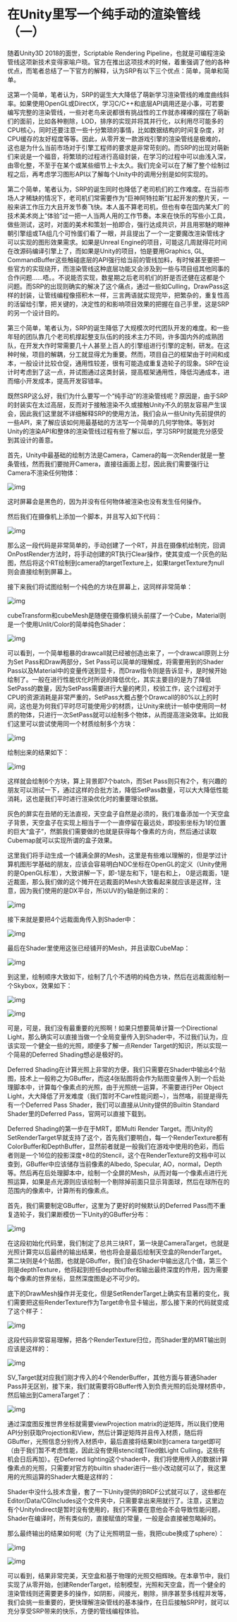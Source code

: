 # 在Unity里写一个纯手动的渲染管线（一）





随着Unity3D  2018的面世，Scriptable Rendering  Pipeline，也就是可编程渲染管线这项新技术变得家喻户晓。官方在推出这项技术的时候，着重强调了他的各种优点，而笔者总结了一下官方的解释，认为SRP有以下三个优点：简单，简单和简单。

这第一个简单，笔者认为，SRP的诞生大大降低了萌新学习渲染管线的难度曲线斜率。如果使用OpenGL或DirectX，学习C/C++和底层API调用还是小事，可若要编写完整的渲染管线，一些对老鸟来说都很有挑战性的工作就赤裸裸的摆在了萌新们的面前，比如各种剔除，LOD，排序的实现并将其并行化，以利用尽可能多的CPU核心，同时还要注意一些十分繁琐的事情，比如数据结构的时间复杂度，对CPU缓存的友好程度等等。因此，从零开发一款游戏引擎的渲染管线是极难的，这也是为什么当前市场对于引擎工程师的要求是非常苛刻的。而SRP的出现对萌新们来说是一个福音，将繁琐的过程进行高级封装，在学习的过程中可以由浅入深，由零化整，不至于在某个或某些细节上卡太久。我们完全可以在了解了整个绘制过程之后，再考虑学习图形API以了解每个Unity中的调用分别是如何实现的。

第二个简单，笔者认为，SRP的诞生同时也降低了老司机们的工作难度。在当前市场人才稀缺的情况下，老司机们常需要作为“巨神阿特拉斯”扛起开发的整片天，一般来讲工作压力大且开发节奏飞快。本人虽不算老司机，但也有幸在国内某大厂的技术美术岗上“体验”过一把一人当两人用的工作节奏。本来在快乐的写些小工具，做些测试，这时，对面的美术和策划一拍即合，强行达成共识，并且用邪魅的眼神朝引擎组或TA组几个可怜蛋们看了一眼，并且提出了一个一定要魔改渲染管线才可以实现的图形效果需求。如果是Unreal  Engine的项目，可能这几周就得花时间在改源码编译引擎上了，而如果是Unity的项目，怕是要用Graphics, GL,  CommandBuffer这些触碰底层的API强行给当前的管线加料，有时候甚至要把一些官方的实现绕开，而渲染管线这种底层功能又会涉及到一些与项目组其他同事的合作问题……唔。。不说能否实现，数星期之后老司机们的肝是否还健在这都是个问题。而SRP的出现则确实的解决了这个痛点，通过一些如Culling，DrawPass这样的封装，让管线编程像搭积木一样，三言两语就实现完毕，把繁杂的，重复性高的活留给引擎，把关键的，决定性的和影响项目效果的把握在自己手里，这是SRP的另一个设计目的。

第三个简单，笔者认为，SRP的诞生降低了大规模次时代团队开发的难度。和一些年轻的团队靠几个老司机撑起整支队伍的的技术主力不同，许多国内外的成熟团队，在开发大作时常需要几十人甚至上百人的引擎组进行引擎的定制，研发。在这种时候，项目的解耦，分工就显得尤为重要。然而，项目自己的框架由于时间和成本，一般设计比较仓促，通用性较差，很有可能造成重复造轮子的现象。SRP在设计时考虑到了这一点，并试图通过这类封装，提高框架通用性，降低沟通成本，进而缩小开发成本，提高开发容错率。

既然SRP这么好，我们为什么要写一个“纯手动”的渲染管线呢？原因是，由于SRP的封装实在太过高层，反而对于接触渲染不久或接触Unity不久的朋友容易产生误会，因此我们这里就不详细解释SRP的使用方法，我们会从一些Unity先前提供的一些API，来了解应该如何用最基础的方法写一个简单的几何学物体。等到对Unity的渲染API和整体的渲染管线过程有些了解以后，学习SRP时就能充分感受到其设计的善意。

首先，Unity中最基础的绘制方法是Camera，Camera的每一次Render就是一整条管线，然而我们要抛开Camera，直接往画面上怼，因此我们需要强行让Camera不渲染任何物体：

![img](https://pic1.zhimg.com/80/v2-5245bf3408f23b75b36d56b5464fb5a0_hd.jpg)

这时屏幕会是黑色的，因为并没有任何物体被渲染也没有发生任何操作。

然后我们在摄像机上添加一个脚本，并且写入如下代码：

![img](PureManualRenderingPipeline_01.assets/v2-63dbd8692c0ad3a59dc3e979d8640049_hd.jpg)

那么这一段代码是非常简单的，手动创建了一个RT，并且在摄像机绘制完，回调OnPostRender方法时，将手动创建的RT执行Clear操作，使其变成一个灰色的贴图，然后将这个RT绘制到camera的targetTexture上，如果targetTexture为null则会直接绘制到屏幕上。

接下来我们将试图绘制一个纯色的方块在屏幕上，这同样非常简单：

![img](PureManualRenderingPipeline_01.assets/v2-ae95747b725ec3045da0716965e1f5c0_hd.jpg)

cubeTransform和cubeMesh是随便在摄像机镜头前摆了一个Cube，Material则是一个使用Unlit/Color的简单纯色Shader：

![img](PureManualRenderingPipeline_01.assets/v2-91c9dd04c1cd45ffddd4963833d0fe2d_hd.jpg)

可以看到，一个简单粗暴的drawcall就已经被创造出来了，一个drawcall原则上分为Set  Pass和Draw两部分，Set Pass可以简单的理解成，将需要用到的Shader  Pass以及Material中的变量传送到显卡，而Draw指令则是告诉显卡，是时候开始绘制了。一般在进行性能优化时所说的降低优化，其实主要目的是为了降低SetPass的数量，因为SetPass需要进行大量的拷贝，校验工作，这个过程对于CPU的资源消耗是非常严重的，SetPass大概占整个Drawcall的80%以上的时间，这也是为何我们平时尽可能使用少的材质，让Unity来统计一帧中使用同一材质的物体，只进行一次SetPass就可以绘制多个物体，从而提高渲染效率。比如我们这里可以尝试使用同一个材质绘制多个方块：

![img](PureManualRenderingPipeline_01.assets/v2-24404bf3769507ed11b7e439987af26c_hd.jpg)

绘制出来的结果如下：

![img](PureManualRenderingPipeline_01.assets/v2-d9ec8887faebe0414430467d4786ae43_hd.jpg)

这样就会绘制6个方块，算上背景即7个batch，而Set Pass则只有2个，有兴趣的朋友可以测试一下，通过这样的合批方法，降低SetPass数量，可以大大降低性能消耗，这也是我们平时进行渲染优化时的重要理论依据。

灰色的屏实在丑陋的无法直视，天空盒子自然是必须的，我们准备添加一个天空盒子背景，天空盒子在实现上相当于一个一直停留在最远处，即投影坐标为1的位置的巨大“盒子”，然鹅我们需要做的也就是获得每个像素的方向，然后通过读取Cubemap就可以实现所谓的盒子效果。

这里我们将手动生成一个铺满全屏的Mesh，这里是有些难以理解的，但是学过计算机图形学基础的朋友，应该会容易明白NDC坐标在OpenGL的定义（Unity使用的是OpenGL标准），大致讲解一下，即-1是左和下，1是右和上，   0是远裁面，1是近裁面，那么我们做的这个摊开在远裁面的Mesh大致看起来就应该是这样，注意，因为我们使用的是DX平台，所以UV的y轴是倒过来的：

![img](PureManualRenderingPipeline_01.assets/v2-7adf36df09231becf11cbcf3cef18dfb_hd.jpg)

 接下来就是要把4个远裁面角传入到Shader中：

![img](PureManualRenderingPipeline_01.assets/v2-a0d7e10b70fca0b0e7d0b063db2f408f_hd.jpg)

最后在Shader里使用这张已经铺开的Mesh，并且读取CubeMap：

![img](PureManualRenderingPipeline_01.assets/v2-5a27e9b286bae6646b67431742f8495e_hd.jpg)

到这里，绘制顺序大致如下，绘制了几个不透明的纯色方块，然后在远裁面绘制一个Skybox，效果如下：

![img](https://pic1.zhimg.com/80/v2-b5a13ded32848d8207d083284e9cfc68_hd.jpg)

![img](PureManualRenderingPipeline_01.assets/v2-4b9116cdefad28f6683d2a82903b1449_hd.jpg)

可是，可是，我们没有最重要的光照啊！如果只想要简单计算一个Directional  Light，那么确实可以直接当做一个全局变量传入到Shader中，不过我们认为，应该实现一个健全一些的光照，顺便多了解一点Render  Target的知识，所以实现一个简易的Deferred Shading想必是极好的。

Deferred  Shading在计算光照上非常的方便，我们只需要在Shader中输出4个贴图，技术上一般称之为GBuffer，而这4张贴图将会作为贴图变量传入到一个后处理脚本中，计算每个像素点的光照，由于光照统一运算，不需要进行Per  Object Light，大大降低了开发难度（我们暂时不Care性能问题~），当然咯，前提是得先有一个Deferred Pass  Shader，我们可以直接从Unity提供的Builtin Standard Shader里的Deferred Pass，官网可以直接下载到。

Deferred  Shading的第一步在于MRT，即Multi Render  Target。而Unity的SetRenderTarget早就支持了这个，首先我们要明白，每一个RenderTexture都有ColorBuffer和DepthBuffer，显然前者就是一般我们在游戏中使用的色彩，而后者则是一个16位的投影深度+8位的Stencil，这个在RenderTexture的文档中可以查到，GBuffer中应该储存当前像素的Albedo,  Specular,  AO，normal，Depth等。然后再在后处理脚本中，绘制一个全屏的Mesh，从而对每一个像素点进行光照运算，如果是点光源则应该绘制一个剔除掉前面只显示背面球，然后在球所在的范围内的像素中，计算所有的像素点。

首先，我们需要制定GBuffer，这里为了更好的时候默认的Deferred Pass而不重复造轮子，我们果断模仿一下Unity的GBuffer分布：

![img](https://pic1.zhimg.com/80/v2-6ff2223155df89c5698ba1b4d9315a24_hd.jpg)

在这段初始化代码里，我们制定了总共三块RT，第一块是CameraTarget，也就是光照计算完以后最终的输出结果，他也将会是最后绘制天空盒的RenderTarget。第二块则是4个贴图，也就是GBuffer，我们会在Shader中输出这几个值，第三个则是depthTexture，他将起到担任depthbuffer和输出最终深度的作用，因为需要每个像素的世界坐标，显然深度图是必不可少的。

底下的DrawMesh操作并无变化，但是SetRenderTarget上确实有显著的变化，我们需要把这些RenderTexture作为Target命令显卡输出，那么接下来的代码就变成了这个样子：

![img](https://pic1.zhimg.com/80/v2-167228f574e9d9a34058f69d67b65c84_hd.jpg)

这段代码非常容易理解，把各个RenderTexture归位，而Shader里的MRT输出则应该是这样的：

![img](https://pic1.zhimg.com/80/v2-9c22dba181412e9743b66843b32a2a5c_hd.jpg)

SV_Target就对应我们刚才传入的4个RenderBuffer，其他方面与普通Shader Pass并无区别，接下来，我们就需要将GBuffer传入到负责光照的后处理材质中，然后输出到CameraTarget了：

![img](PureManualRenderingPipeline_01.assets/v2-ca9781f7e60533d68cc0e61f3fef4ea7_hd.jpg)

通过深度图反推世界坐标就需要viewProjection   matrix的逆矩阵，所以我们使用API分别获取Projection和View，然后计算逆矩阵并且传入材质，随后将GBuffer，光照信息分别传入材质中，最后直接将结果blit到camera  target即可（由于我们暂不考虑性能，因此没有使用stencil或Tiled做Light  Culling，这些有机会日后再加）。在Deferred  lighting这个shader中，我们将使用传入的数据计算像素点的光照，只需要对官方的builtin  shader进行一些小改动就可以了，我这里用的光照运算的Shader大概是这样的：



Shader中没什么技术含量，套了一下Unity提供的BRDF公式就可以了，这些都在Editor/Data/CGIncludes这个文件夹中，只需要拿出来用就行了。注意，这里边有个UnityIndirect是暂时没有使用的，我们不需要在意他会不会导致性能问题，Shader在编译时，所有类似的，直接赋值的常量，一般是会直接被忽略掉的。

那么最终输出的结果如何呢（为了让光照明显一些，我把cube换成了sphere）：

![img](PureManualRenderingPipeline_01.assets/v2-c9e4ea18263c37c91e3d7c775e96c53f_hd.jpg)

![img](https://pic1.zhimg.com/80/v2-b71a1b47064fd82d3a3e4a6a80656684_hd.jpg)

可以看到，结果非常完美，天空盒和基于物理的光照交相辉映。在本章节中，我们实现了从零开始，创建RenderTarget，绘制模型，光照和天空盒，而一个健全的渲染管线则还需要更多的操作，如阴影，间接光，剔除，排序甚至多线程并发等，我们会挑一些重要的，更快理解渲染管线的基本操作，在日后接触SRP时，就可以充分享受SRP带来的快乐，方便的管线编程体验。
